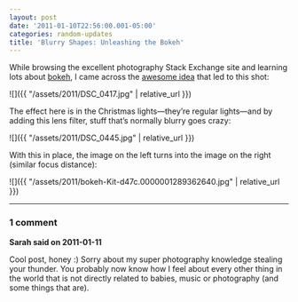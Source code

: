 ```yaml
---
layout: post
date: '2011-01-10T22:56:00.001-05:00'
categories: random-updates
title: 'Blurry Shapes: Unleashing the Bokeh'
---
```


While browsing the excellent photography Stack Exchange site and learning lots about [bokeh](http://photo.stackexchange.com/q/2706/380#2710), I came across the [awesome idea](http://www.diyphotography.net/diy_create_your_own_bokeh) that led to this shot:  

![]({{ "/assets/2011/DSC_0417.jpg" | relative_url }})

The effect here is in the Christmas lights—they’re regular lights—and by adding this lens filter, stuff that’s normally blurry goes crazy:

![]({{ "/assets/2011/DSC_0445.jpg" | relative_url }})

With this in place, the image on the left turns into the image on the right (similar focus distance):  

![]({{ "/assets/2011/bokeh-Kit-d47c.0000001289362640.jpg" | relative_url }})

---

### 1 comment

**Sarah said on 2011-01-11**

Cool post, honey :)  Sorry about my super photography knowledge stealing your thunder.  You probably now know how I feel about every other thing in the world that is not directly related to babies, music or photography (and some things that are).

